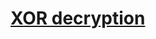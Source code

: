 # [XOR decryption](https://cs.unibuc.ro/~crusu/re/Reverse%20engineering%20RE%20-%20Project%200x00.pdf)